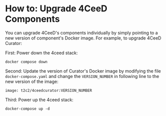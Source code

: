 How to: Upgrade 4CeeD Components
====

You can upgrade 4CeeD's components individually by simply pointing to a new version of component's Docker image. For example, to upgrade 4CeeD Curator: 

First: Power down the 4ceed stack:
```
docker compose down
```
Second: Update the version of Curator's Docker image by modifying the file `docker-compose.yaml` and change the `VERSION_NUMBER` in following line to the new version of the image:
```
image: t2c2/4ceedcurator:VERSION_NUMBER
```
Third: Power up the 4ceed stack:
```
docker-compose up -d
```
